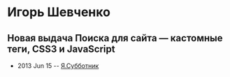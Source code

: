 # Игорь Шевченко

## Новая выдача Поиска для сайта — кастомные теги, CSS3 и JavaScript
- 2013 Jun 15 -- [Я.Субботник](https://events.yandex.ru/lib/talks/931/)    
